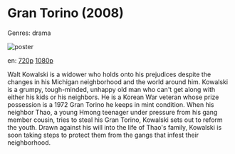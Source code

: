 # Gran Torino (2008)

Genres: drama

![poster](http://image.tmdb.org/t/p/w500/yeBc5vpEiqIAZrbVQnl833GlBEi.jpg)

en:
  [720p](magnet:?xt=urn:btih:B16ADCF1D8C105130E55FDF1E3C243BCC0E364B8&tr=udp://glotorrents.pw:6969/announce&tr=udp://tracker.opentrackr.org:1337/announce&tr=udp://torrent.gresille.org:80/announce&tr=udp://tracker.openbittorrent.com:80&tr=udp://tracker.coppersurfer.tk:6969&tr=udp://tracker.leechers-paradise.org:6969&tr=udp://p4p.arenabg.ch:1337&tr=udp://tracker.internetwarriors.net:1337)
  [1080p](magnet:?xt=urn:btih:5B9761450A89F98FF10D4424C2914B5CEBF7655F&tr=udp://glotorrents.pw:6969/announce&tr=udp://tracker.opentrackr.org:1337/announce&tr=udp://torrent.gresille.org:80/announce&tr=udp://tracker.openbittorrent.com:80&tr=udp://tracker.coppersurfer.tk:6969&tr=udp://tracker.leechers-paradise.org:6969&tr=udp://p4p.arenabg.ch:1337&tr=udp://tracker.internetwarriors.net:1337)
  


Walt Kowalski is a widower who holds onto his prejudices despite the changes in his Michigan neighborhood and the world around him. Kowalski is a grumpy, tough-minded, unhappy old man who can't get along with either his kids or his neighbors. He is a Korean War veteran whose prize possession is a 1972 Gran Torino he keeps in mint condition. When his neighbor Thao, a young Hmong teenager under pressure from his gang member cousin, tries to steal his Gran Torino, Kowalski sets out to reform the youth. Drawn against his will into the life of Thao's family, Kowalski is soon taking steps to protect them from the gangs that infest their neighborhood.